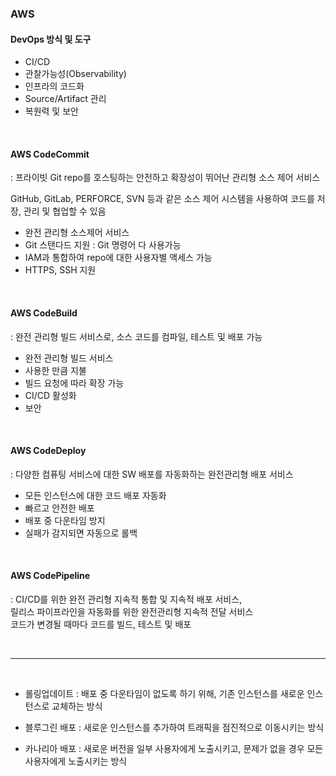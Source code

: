 
### AWS 

#### DevOps 방식 및 도구
- CI/CD
- 관찰가능성(Observability)
- 인프라의 코드화
- Source/Artifact 관리
- 복원력 및 보안

<br/>

#### AWS CodeCommit 
: 프라이빗 Git repo를 호스팅하는 안전하고 확장성이 뛰어난 관리형 소스 제어 서비스

GitHub, GitLab, PERFORCE, SVN 등과 같은 소스 제어 시스템을 사용하여 코드를 저장, 관리 및 협업할 수 있음

- 완전 관리형 소스제어 서비스
- Git 스탠다드 지원 : Git 명령어 다 사용가능
- IAM과 통합하여 repo에 대한 사용자별 액세스 가능
- HTTPS, SSH 지원

<br/>

#### AWS CodeBuild
: 완전 관리형 빌드 서비스로, 소스 코드를 컴파일, 테스트 및 배포 가능

- 완전 관리형 빌드 서비스
- 사용한 만큼 지불
- 빌드 요청에 따라 확장 가능
- CI/CD 활성화
- 보안

<br/>

#### AWS CodeDeploy
: 다양한 컴퓨팅 서비스에 대한 SW 배포를 자동화하는 완전관리형 배포 서비스

- 모든 인스턴스에 대한 코드 배포 자동화
- 빠르고 안전한 배포
- 배포 중 다운타임 방지
- 실패가 감지되면 자동으로 롤백


<br/>

#### AWS CodePipeline
: CI/CD를 위한 완전 관리형 지속적 통합 및 지속적 배포 서비스,  
릴리스 파이프라인을 자동화를 위한 완전관리형 지속적 전달 서비스  
코드가 변경될 때마다 코드를 빌드, 테스트 및 배포

<br/>

---
<br/>

- 롤링업데이트 : 배포 중 다운타임이 없도록 하기 위해, 기존 인스턴스를 새로운 인스턴스로 교체하는 방식

- 블루그린 배포 : 새로운 인스턴스를 추가하여 트래픽을 점진적으로 이동시키는 방식

- 카나리아 배포 : 새로운 버전을 일부 사용자에게 노출시키고, 문제가 없을 경우 모든 사용자에게 노출시키는 방식


